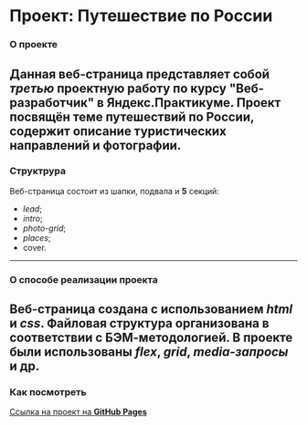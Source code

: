 # Проект: Путешествие по России
### О проекте
Данная веб-страница представляет собой *третью* проектную работу по курсу "Веб-разработчик" в Яндекс.Практикуме. Проект посвящён теме путешествий по России, содержит описание туристических направлений и фотографии.
---
### Структрура
Веб-страница состоит из шапки, подвала и **5** секций:
* *lead*;
* *intro*;
* *photo-grid*;
* *places*;
* cover.
---
### О способе реализации проекта
Веб-страница создана с использованием *html* и *css*. Файловая структура организована в соответствии с БЭМ-методологией. В проекте были использованы *flex*, *grid*, *media-запросы* и др.
---
### **Как посмотреть**
[Ссылка на проект на **GitHub Pages**](https://julbrn.github.io/russian-travel/)
